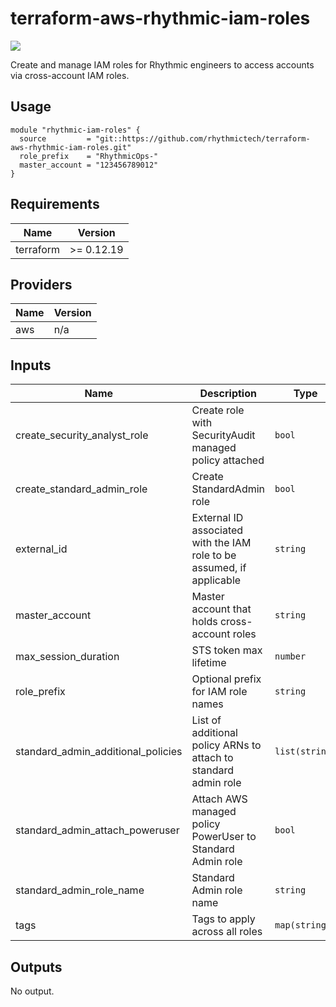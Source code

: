 # terraform-aws-rhythmic-iam-roles

[![](https://github.com/rhythmictech/terraform-aws-rhythmic-iam-roles/workflows/check/badge.svg)](https://github.com/rhythmictech/terraform-aws-rhythmic-iam-roles/actions)

Create and manage IAM roles for Rhythmic engineers to access accounts via cross-account IAM roles.

## Usage
```
module "rhythmic-iam-roles" {
  source         = "git::https://github.com/rhythmictech/terraform-aws-rhythmic-iam-roles.git"
  role_prefix    = "RhythmicOps-"
  master_account = "123456789012"
}

```

<!-- BEGINNING OF PRE-COMMIT-TERRAFORM DOCS HOOK -->
## Requirements

| Name | Version |
|------|---------|
| terraform | >= 0.12.19 |

## Providers

| Name | Version |
|------|---------|
| aws | n/a |

## Inputs

| Name | Description | Type | Default | Required |
|------|-------------|------|---------|:--------:|
| create\_security\_analyst\_role | Create role with SecurityAudit managed policy attached | `bool` | `true` | no |
| create\_standard\_admin\_role | Create StandardAdmin role | `bool` | `true` | no |
| external\_id | External ID associated with the IAM role to be assumed, if applicable | `string` | `""` | no |
| master\_account | Master account that holds cross-account roles | `string` | n/a | yes |
| max\_session\_duration | STS token max lifetime | `number` | `7200` | no |
| role\_prefix | Optional prefix for IAM role names | `string` | `""` | no |
| standard\_admin\_additional\_policies | List of additional policy ARNs to attach to standard admin role | `list(string)` | `[]` | no |
| standard\_admin\_attach\_poweruser | Attach AWS managed policy PowerUser to Standard Admin role | `bool` | `true` | no |
| standard\_admin\_role\_name | Standard Admin role name | `string` | `"StandardAdmin"` | no |
| tags | Tags to apply across all roles | `map(string)` | `{}` | no |

## Outputs

No output.

<!-- END OF PRE-COMMIT-TERRAFORM DOCS HOOK -->
